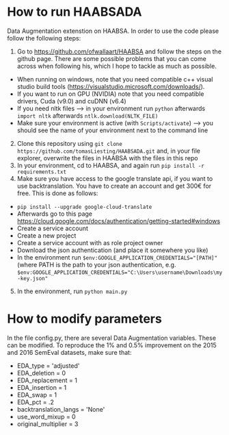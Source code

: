 # How to run HAABSADA
Data Augmentation extenstion on HAABSA. In order to use the code please follow the following steps:

1. Go to https://github.com/ofwallaart/HAABSA and follow the steps on the github page. There are some possible problems that you can come across when following his, which I hope to tackle as much as possible.
  - When running on windows, note that you need compatible c++ visual studio build tools (https://visualstudio.microsoft.com/downloads/). 
  - If you want to run on GPU (NVIDIA) note that you need compatible drivers, Cuda (v9.0) and cuDNN (v6.4)
  - If you need nltk files --> in your environment run `python` afterwards `import nltk` afterwards `ntlk.download(NLTK_FILE)`
  - Make sure your environment is active (with `Scripts/activate`) --> you should see the name of your environment next to the command line
2. Clone this repository using `git clone https://github.com/tomasLiesting/HAABSADA.git` and, in your file explorer, overwrite the files in HAABSA with the files in this repo
3. In your environment, cd to HAABSA, and again run `pip install -r requirements.txt`
4. Make sure you have access to the google translate api, if you want to use backtranslation. You have to create an account and get 300€ for free. This is done as follows:
  - `pip install --upgrade google-cloud-translate`
  - Afterwards go to this page https://cloud.google.com/docs/authentication/getting-started#windows
  - Create a service account
  - Create a new project
  - Create a service account with as role project owner
  - Download the json authentication (and place it somewhere you like)
  - In the environment run `$env:GOOGLE_APPLICATION_CREDENTIALS="[PATH]"` (where PATH is the path to your json authentication, e.g. `$env:GOOGLE_APPLICATION_CREDENTIALS="C:\Users\username\Downloads\my-key.json"`
5. In the environment, run `python main.py`


# How to modify parameters
In the file config.py, there are several Data Augmentation variables. These can be modified. To reproduce the 1% and 0.5% improvement on the 2015 and 2016 SemEval datasets, make sure that:
- EDA_type = 'adjusted'
- EDA_deletion =  0
- EDA_replacement = 1
- EDA_insertion = 1
- EDA_swap = 1
- EDA_pct = .2
- backtranslation_langs = 'None'
- use_word_mixup = 0
- original_multiplier = 3
